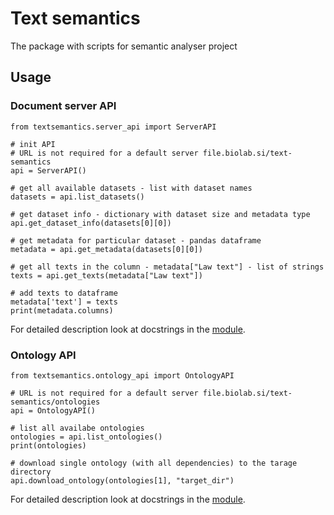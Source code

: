 # Text semantics
The package with scripts for semantic analyser project

## Usage

### Document server API

```
from textsemantics.server_api import ServerAPI

# init API
# URL is not required for a default server file.biolab.si/text-semantics
api = ServerAPI()

# get all available datasets - list with dataset names
datasets = api.list_datasets()

# get dataset info - dictionary with dataset size and metadata type
api.get_dataset_info(datasets[0][0])

# get metadata for particular dataset - pandas dataframe
metadata = api.get_metadata(datasets[0][0])

# get all texts in the column - metadata["Law text"] - list of strings
texts = api.get_texts(metadata["Law text"])

# add texts to dataframe
metadata['text'] = texts
print(metadata.columns)
```

For detailed description look at docstrings in the 
[module](https://github.com/biolab/text-semantics/blob/main/textsemantics/server_api.py).

### Ontology API

```
from textsemantics.ontology_api import OntologyAPI

# URL is not required for a default server file.biolab.si/text-semantics/ontologies
api = OntologyAPI()

# list all availabe ontologies
ontologies = api.list_ontologies()
print(ontologies)

# download single ontology (with all dependencies) to the tarage directory
api.download_ontology(ontologies[1], "target_dir")
``` 

For detailed description look at docstrings in the 
[module](https://github.com/biolab/text-semantics/blob/main/textsemantics/ontology_api.py).



